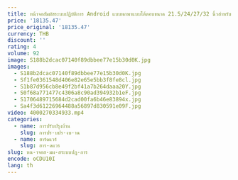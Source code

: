 ```yaml
---
title: หน้าจอสัมผัสระบบปฏิบัติการ Android แบบพกพาแบบโต้ตอบขนาด 21.5/24/27/32 นิ้วสําหรับการเรียนรู้เกมออกกําลังกายสแตนด์บาย
price: '18135.47'
price_original: '18135.47'
currency: THB
discount: ''
rating: 4
volume: 92
image: S188b2dcac07140f89dbbee77e15b30d0K.jpg
images:
  - S188b2dcac07140f89dbbee77e15b30d0K.jpg
  - Sf1fe0361548d406e82e65e5bb3f8fe8cl.jpg
  - S1b87d956cb8e49f2bf41a7b264daaa20Y.jpg
  - S0f68a771477c4306a8c90ad394932b1eF.jpg
  - S1706489715684d2cad00fa6b46e83894x.jpg
  - Sa4f3d61226964488a56897d830591e09F.jpg
video: 4000270334933.mp4
categories:
  - name: การปรับปรุงบ้าน
    slug: การปร-บปร-งบ-าน
  - name: ฮาร์ดแวร์
    slug: ฮาร-ดแวร
slug: หน-าจอส-มผ-สระบบปฏ-การ
encode: oCDU10I
lang: th
---
```

  